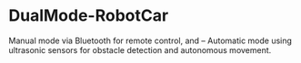 # DualMode-RobotCar
Manual mode via Bluetooth for remote control, and – Automatic mode using ultrasonic sensors for obstacle detection and autonomous movement.
